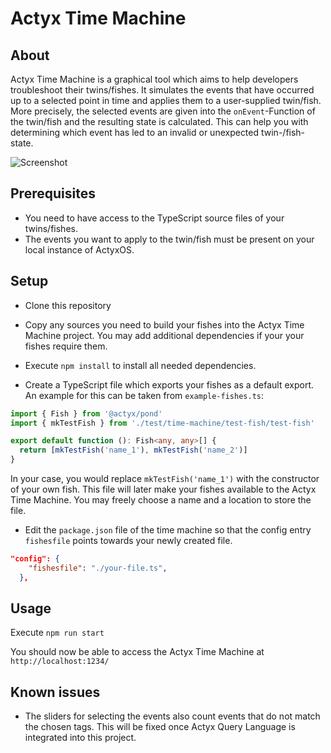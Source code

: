 # Actyx Time Machine

## About

Actyx Time Machine is a graphical tool which aims to help developers troubleshoot their twins/fishes. It simulates the events that have occurred up to a selected point in time and applies them to a user-supplied twin/fish. More precisely, the selected events are given into the `onEvent`-Function of the twin/fish and the resulting state is calculated. This can help you with determining which event has led to an invalid or unexpected twin-/fish-state.

![Screenshot](https://i.imgur.com/6nt7Cu9.png)

## Prerequisites

- You need to have access to the TypeScript source files of your twins/fishes.
- The events you want to apply to the twin/fish must be present on your local instance of ActyxOS.

## Setup

- Clone this repository

- Copy any sources you need to build your fishes into the Actyx Time Machine project. You may add additional dependencies if your your fishes require them.

- Execute `npm install` to install all needed dependencies.

- Create a TypeScript file which exports your fishes as a default export. An example for this can be taken from `example-fishes.ts`:

```typescript
import { Fish } from '@actyx/pond'
import { mkTestFish } from './test/time-machine/test-fish/test-fish'

export default function (): Fish<any, any>[] {
  return [mkTestFish('name_1'), mkTestFish('name_2')]
}
```

In your case, you would replace `mkTestFish('name_1')` with the constructor of your own fish. This file will later make your fishes available to the Actyx Time Machine. You may freely choose a name and a location to store the file.

- Edit the `package.json` file of the time machine so that the config entry `fishesfile` points towards your newly created file.

```json
"config": {
    "fishesfile": "./your-file.ts",
  },
```

## Usage

Execute `npm run start`

You should now be able to access the Actyx Time Machine at `http://localhost:1234/`

## Known issues

- The sliders for selecting the events also count events that do not match the chosen tags. This will be fixed once Actyx Query Language is integrated into this project.
